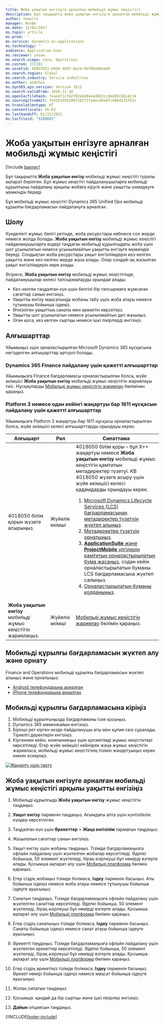 ```yaml
---
title: Жоба уақытын енгізуге арналған мобильді жұмыс кеңістігі
description: Бұл тақырыпта жоба уақытын енгізуге арналған мобильді жұмыс кеңістігі туралы ақпарат берілген. Бұл жұмыс кеңістігі пайдаланушыларға мобильді құрылғыны пайдалану арқылы жобаға кіруге және уақытты үнемдеуге мүмкіндік береді.
author: Yowelle
manager: AnnBe
ms.date: 12/01/2017
ms.topic: article
ms.prod: ''
ms.service: dynamics-ax-applications
ms.technology: ''
audience: Application User
ms.reviewer: josaw
ms.search.scope: Core, Operations
ms.custom: 272101
ms.assetid: 4505f021-b9bb-4b87-be24-6bf0bd88ee60
ms.search.region: Global
ms.search.industry: Service industries
ms.author: andchoi
ms.dyn365.ops.version: Version 1611
ms.search.validFrom: 2016-11-30
ms.openlocfilehash: 7eae471cf42f02e64844a4682cc8ed02cbb14c34
ms.sourcegitcommit: fa32b1893286f20271fa4ec4be8fc68bd135f53c
ms.translationtype: HT
ms.contentlocale: kk-KZ
ms.lasthandoff: 02/15/2021
ms.locfileid: "5288881"
---
```

# <a name="project-time-entry-mobile-workspace"></a>Жоба уақытын енгізуге арналған мобильді жұмыс кеңістігі

[!include [banner](../includes/banner.md)]

Бұл тақырыпта **Жоба уақытын енгізу** мобильді жұмыс кеңістігі туралы ақпарат берілген. Бұл жұмыс кеңістігі пайдаланушыларға мобильді құрылғыны пайдалану арқылы жобаға кіруге және уақытты үнемдеуге мүмкіндік береді.

Бұл мобильді жұмыс кеңістігі Dynamics 365 Unified Ops мобильді құрылғы бағдарламасын пайдалануға арналған. 

## <a name="overview"></a>Шолу
Күнделікті жұмыс бөлігі ретінде, жоба ресурстары көбінесе сол жерде немесе жолда болады. **Жоба уақытын енгізу** мобильді жұмыс кеңістігі пайдаланушыларға өздері таңдаған мобильді құрылғыдағы жоба үшін шот ұсынылатын немесе ұсынылмайтын уақытты енгізуге мүмкіндік береді. Сондықтан жоба ресурстары уақыт енгізілімдерін кез-келген уақытта және кез-келген жерде жаза алады. Олар сондай-ақ жазылған уақыт енгізілімдерін көре алады. 

Әсіресе, **Жоба уақытын енгізу** мобильді жұмыс кеңістігінде, пайдаланушылар келесі тапсырмаларды орындай алады:

-   Кез-келген таңдалған күн үшін белгілі бір тапсырмаға жұмсаған сағаттар санын енгізіңіз.
-   Уақытты енгізу мақсатында жобаны табу үшін жоба атауы немесе тұтынушы бойынша іздеңіз.
-   Өткізілген уақыттың санаты мен әрекетін көрсетіңіз.
-   Уақытты шот ұсынылатын немесе ұсынылмайтын деп жазыңыз.
-   Оған қоса, кез келген сыртқы немесе ішкі пікірлерді енгізіңіз.

## <a name="prerequisites"></a>Алғышарттар
Ұйымыңыз үшін орналастырылған Microsoft Dynamics 365 нұсқасына негізделген алғышарттар әртүрлі болады.

### <a name="prerequisites-if-you-use-dynamics-365-finance"></a>Dynamics 365 Finance пайдалану үшін қажетті алғышарттар
Ұйымыңызға Finance бағдарламасы орналастырылған болса, жүйе әкімшісі **Жоба уақытын енгізу** мобильді жұмыс кеңістігін жариялауы тиіс. Нұсқауларды [Мобильді жұмыс кеңістігін жариялау](https://docs.microsoft.com/dynamics365/fin-ops-core/dev-itpro/mobile-apps/publish-mobile-workspace) бөлімінен қараңыз.

### <a name="prerequisites-if-you-use-version-1611-with-platform-update-3-or-later"></a>Platform 3 немесе одан кейінгі жаңартуы бар 1611 нұсқасын пайдалану үшін қажетті алғышарттар
Ұйымыңызға Platform 3 жаңартуы бар 1611 нұсқасы орналастырылған болса, жүйе әкімшісі келесі алғышарттарды орындауы керек. 

<table>
<thead>
<tr class="header">
<th>Алғышарт</th>
<th>Рөл</th>
<th>Сипаттама</th>
</tr>
</thead>
<tbody>
<tr class="odd">

<td>4018050 білім қорын жүзеге асырыңыз.</td>
<td>Жүйелік әкімші</td>
<td>4018050 білім қоры – бұл X++ жаңартуы немесе <strong>Жоба уақытын енгізу</strong> мобильді жұмыс кеңістігін қамтитын метадеректер түзетуі. KB 4018050 жүзеге асыру үшін жүйе әкімшісі келесі қадамдарды орындауы керек.
<ol>
<li><a href="https://docs.microsoft.com/dynamics365/fin-ops-core/dev-itpro/migration-upgrade/download-hotfix-lcs">Microsoft Dynamics Lifecycle Services (LCS) бағдарламасынан метадеректер түзетуін жүктеп алыңыз</a>.</li>
<li><a href="https://docs.microsoft.com/dynamics365/fin-ops-core/dev-itpro/migration-upgrade/install-metadata-hotfix-package">Метадеректер түзетуін орнатыңыз</a>.</li>
<li><a href="https://docs.microsoft.com/dynamics365/fin-ops-core/dev-itpro/deployment/create-apply-deployable-package"><strong>ApplicationSuite</strong> және <strong>ProjectMobile</strong> үлгілерін қамтитын орналастырылатын бума жасаңыз</a>, содан кейін орналастырылатын буманы LCS бағдарламасына жүктеп салыңыз.</li>
<li><a href="https://docs.microsoft.com/dynamics365/fin-ops-core/dev-itpro/deployment/apply-deployable-package-system">Орналастырылатын буманы қолданыңыз</a>.</li>

</ol></td>
</tr>
<tr class="even">
<td><strong>Жоба уақытын енгізу</strong> мобильді жұмыс кеңістігін жариялаңыз.</td>
<td>Жүйелік әкімші</td>
<td><a href="https://docs.microsoft.com/dynamics365/fin-ops-core/dev-itpro/mobile-apps/publish-mobile-workspace">Мобильді жұмыс кеңістігін жариялау</a> бөлімін қараңыз.</td>
</tr>
</tbody>
</table>

## <a name="download-and-install-the-mobile-app"></a>Мобильді құрылғы бағдарламасын жүктеп алу және орнату

Finance and Operations мобильді құрылғы бағдарламасын жүктеп алыңыз және орнатыңыз:

-   [Android телефондарына арналған](https://go.microsoft.com/fwlink/?linkid=850662)
-   [iPhone телефондарына арналған](https://go.microsoft.com/fwlink/?linkid=850663)

## <a name="sign-in-to-the-mobile-app"></a>Мобильді құрылғы бағдарламасына кіріңіз
1.  Мобильді құрылғыңызда бағдарламаны іске қосыңыз.
2.  Dynamics 365 мекенжайын енгізіңіз.
3.  Бірінші рет кірген кезде пайдаланушы аты мен құпия сөзі сұралады. Тіркелгі деректерін енгізіңіз.
4.  Кіргеннен кейін, компанияңыз үшін қолжетімді жұмыс кеңістіктері көрсетіледі. Егер жүйе әкімшісі кейінірек жаңа жұмыс кеңістігін жарияласа, мобильді жұмыс кеңістігінің тізімін жаңартуыңыз керек екенін ескеріңіз.

[![Жаңарту үшін тарту](./media/pull-to-refresh-list-of-workspaces-183x300.png)](./media/pull-to-refresh-list-of-workspaces.png)

## <a name="enter-time-by-using-the-project-time-entry-mobile-workspace"></a>Жоба уақытын енгізуге арналған мобильді жұмыс кеңістігі арқылы уақытты енгізіңіз
1.  Мобильді құрылғыда **Жоба уақытын енгізу** жұмыс кеңістігін таңдаңыз.
2.  **Уақыт енгізу** пәрменін таңдаңыз. Ағымдағы апта үшін күнтізбелік күндер көрсетілген.
3.  Таңдалған күн үшін **Әрекеттер** &gt; **Жаңа енгізілім** тармағын таңдаңыз.
4.  Жазылатын сағаттар санын енгізіңіз.
5.  Уақыт енгізу үшін жобаны таңдаңыз. Тізімде бағдарламаңызға офлайн пайдалану үшін жүктелген жобалар көрсетіледі. Әдепкі бойынша, 50 элемент жүктеледі, бірақ әзірлеуші бұл нөмірді өзгерте алады. Қосымша ақпарат алу үшін [Мобильді платформа](https://docs.microsoft.com/dynamics365/fin-ops-core/dev-itpro/mobile-apps/mobile-app-home-page) бөлімін қараңыз.
6.  Егер сіздің жобаңыз тізімде болмаса, **Іздеу** пәрменін басыңыз. Аты бойынша іздеңіз немесе жоба атауы немесе тұтынушы бойынша іздеуге ауысыңыз.
7.  Санатын таңдаңыз. Тізімде бағдарламаңызға офлайн пайдалану үшін жүктелген санаттар көрсетіледі. Әдепкі бойынша, 50 элемент жүктеледі, бірақ әзірлеуші бұл нөмірді өзгерте алады. Қосымша ақпарат алу үшін [Мобильді платформа](https://docs.microsoft.com/dynamics365/fin-ops-core/dev-itpro/mobile-apps/mobile-app-home-page) бөлімін қараңыз.
8.  Егер сіздің санатыңыз тізімде болмаса, **Іздеу** пәрменін басыңыз. Санаты бойынша іздеңіз немесе санат атауы бойынша іздеуге ауысыңыз.
9.  Әрекетті таңдаңыз. Тізімде бағдарламаңызға офлайн пайдалану үшін жүктелген әрекеттер көрсетіледі. Әдепкі бойынша, 50 элемент жүктеледі, бірақ әзірлеуші бұл нөмірді өзгерте алады. Қосымша ақпарат алу үшін [Мобильді платформа](https://docs.microsoft.com/dynamics365/fin-ops-core/dev-itpro/mobile-apps/mobile-app-home-page) бөлімін қараңыз.
10. Егер сіздің әрекетіңіз тізімде болмаса, **Іздеу** пәрменін басыңыз. Әрекет нөмірі бойынша іздеңіз немесе мақсат бойынша іздеуге ауысыңыз.

11. Жолақ сипатын таңдаңыз.
12. Қосымша: қандай да бір сыртқы және ішкі пікірлер енгізіңіз.
13. **Дайын** опциясын таңдаңыз.


[!INCLUDE[footer-include](../includes/footer-banner.md)]